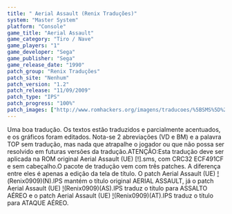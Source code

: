 ```yaml
---
title: " Aerial Assault (Renix Traduções)"
system: "Master System"
platform: "Console"
game_title: "Aerial Assault"
game_category: "Tiro / Nave"
game_players: "1"
game_developer: "Sega"
game_publisher: "Sega"
game_release_date: "1990"
patch_group: "Renix Traduções"
patch_site: "Nenhum"
patch_version: "1.2"
patch_release: "11/09/2009"
patch_type: "IPS"
patch_progress: "100%"
patch_images: ["http://www.romhackers.org/imagens/traducoes/%5BSMS%5D%20Aerial%20Assault%20-%20Renix%20Tradu%C3%A7%C3%B5es%20-%201.png","http://www.romhackers.org/imagens/traducoes/%5BSMS%5D%20Aerial%20Assault%20-%20Renix%20Tradu%C3%A7%C3%B5es%20-%202.png","http://www.romhackers.org/imagens/traducoes/%5BSMS%5D%20Aerial%20Assault%20-%20Renix%20Tradu%C3%A7%C3%B5es%20-%203.png"]
---
```

Uma boa tradução. Os textos estão traduzidos e parcialmente acentuados, e os gráficos foram editados. Nota-se 2 abreviações (VD e BM) e a palavra TOP sem tradução, mas nada que atrapalhe o jogador ou que não possa ser resolvido em futuras versões da tradução.ATENÇÃO:Esta tradução deve ser aplicada na ROM original Aerial Assault (UE) [!].sms, com CRC32 ECF491CF e sem cabeçalho.O pacote de tradução vem com três patches. A diferença entre eles é apenas a edição da tela de título. O patch Aerial Assault (UE) [!](t-BR)(Renix0909)(N).IPS mantém o título original AERIAL ASSAULT, já o patch Aerial Assault (UE) [!](t-BR)(Renix0909)(AS).IPS traduz o título para ASSALTO AÉREO e o patch Aerial Assault (UE) [!](t-BR)(Renix0909)(AT).IPS traduz o título para ATAQUE AÉREO.